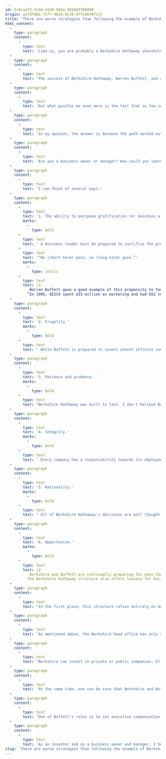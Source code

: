 ```yaml
---
id: 2c8ca472-3cb0-43d9-9dda-9918d3788098
origin: a2f8f4ba-71f7-4b24-8c16-87fc6b76fc1f
title: 'There are worse strategies than following the example of Berkshire Hathaway'
html_content:
  -
    type: paragraph
    content:
      -
        type: text
        text: 'Like us, you are probably a Berkshire Hathaway shareholder. At the risk of repeating what you already know, Berkshire Hathaway, whose market value today approaches $600 billion, has been arguably one of the biggest stock market successes of the past half century – since Warren Buffett bought his first shares in the textile manufacturing company in early 1962 at $7.50. Based on the current price of $391,500 per Class A share, this is an annual compound return of 20.5% for a period of just over 58 years, a simply exceptional performance. The time and energy that can be invested in studying the factors that made Berkshire Hathaway successful will undoubtedly be beneficial.'
  -
    type: paragraph
    content:
      -
        type: text
        text: "The success of Berkshire Hathaway, Warren Buffett, and all of the company's shareholders for many years is very well documented (many would say, too well documented). Why have so few investors not implemented the great investment principles that have made Buffett’s success, who is known as the greatest investor of the modern era?"
  -
    type: paragraph
    content:
      -
        type: text
        text: 'But what puzzles me even more is the fact that so few companies have embraced the principles that have made Berkshire Hathaway successful for over 50 years. While Berkshire''s recipe for success has been dissected and widely presented by the media, how is it that so few business leaders have made "Buffettology" their management gospel?'
  -
    type: paragraph
    content:
      -
        type: text
        text: 'In my opinion, the answer is because the path marked out by Buffett, while very simple and direct, is at the same time very difficult to follow without giving up or deviating from its course. It requires a few basic qualities that are unfortunately rare among investors and business leaders: the ability to defer gratification (or maintain a long-term vision), frugality, patience, prudence, integrity, rationality, opportunism, etc.'
  -
    type: paragraph
    content:
      -
        type: text
        text: 'Are you a business owner or manager? How could you learn from the success of Berkshire Hathaway to better manage your business?'
  -
    type: paragraph
    content:
      -
        type: text
        text: 'I can think of several ways:'
  -
    type: paragraph
    content:
      -
        type: text
        text: '1. The ability to postpone gratification (or maintain a long-term vision).'
        marks:
          -
            type: bold
      -
        type: text
        text: ' A business leader must be prepared to sacrifice the profitability of his business somewhat if it is for its long-term benefit. To paraphrase a well-known advertising slogan: '
      -
        type: text
        text: '“No (short-term) pain, no (long-term) gain.”'
        marks:
          -
            type: italic
      -
        type: text
        text: |2-
           Warren Buffett gave a good example of this propensity to favour the long term, discussing the operations of GEICO, a Berkshire company that provides auto insurance directly to consumers:
          “In 1995, GEICO spent $33 million on marketing and had 652 telephone counselors. Last year the company spent $242 million, and the counselor count grew to 2,631. And we are just starting: The pace will step up materially in 2000. Indeed, we would happily commit $1 billion annually to marketing if we knew we could handle the business smoothly and if we expected the last dollar spent to produce new business at an attractive cost.”
  -
    type: paragraph
    content:
      -
        type: text
        text: '2. Frugality.'
        marks:
          -
            type: bold
      -
        type: text
        text: " While Buffett is prepared to invest almost infinite sums if future returns are attractive, he is allergic to any expense that is unlikely to create future economic benefit. As of December 31, 2019, Berkshire Hathaway had only 26 employees at its head office in Omaha. As the company has over 360,000 employees, that's one head office person for nearly 13,850 active employees in its various businesses!"
  -
    type: paragraph
    content:
      -
        type: text
        text: '3. Patience and prudence. '
        marks:
          -
            type: bold
      -
        type: text
        text: "Berkshire Hathaway was built to last. I don't believe Buffett ever took a risk that could have put the company in danger. All of Buffett's decisions are made with a very long-term horizon in mind. Over the past few years, the company has been sitting on a mountain of cash (it had US$138.3 billion in cash as at December 31, 2020) as this cash offers virtually nothing in interest and stock markets continue to advance. For many, the pressure to abdicate and deploy this cash in the stock markets or by making a major acquisition would have been simply too much. But Buffett, though he will soon be 91, thinks, above all, about the distant future of Berkshire Hathaway and all its shareholders who in many cases have a large chunk of their fortune invested in his stock."
  -
    type: paragraph
    content:
      -
        type: text
        text: '4. Integrity.'
        marks:
          -
            type: bold
      -
        type: text
        text: ' Every company has a responsibility towards its employees, its customers, its shareholders, its suppliers, and the community in which it operates. It has the responsibility of being profitable because the profits allow it to offer development possibilities to its employees, to continue to invest in its future growth, to improve its offer to its customers and to build a war chest to enable it to weather the inevitable difficult times. Berkshire Hathaway does not cut corners when faced with decisions that could harm some of its stakeholders - it always targets “Win-Win-Win” situations.'
  -
    type: paragraph
    content:
      -
        type: text
        text: '5. Rationality.'
        marks:
          -
            type: bold
      -
        type: text
        text: " All of Berkshire Hathaway's decisions are well thought out. I don't think I've ever seen Warren Buffett make an emotional decision. The company evaluates all the investment opportunities that come its way and compares them based on their potential long-term return and, more importantly, their risk. In recent quarters, its biggest investments have been buybacks of its own shares (it bought back $24.7 billion of its shares in 2020). You can be sure that the decision to buy back its own stock has been compared to many other alternatives. Small digression: I believe that Buffett’s decision to buy back shares says a lot about his thoughts on the stock markets and general valuations of companies."
  -
    type: paragraph
    content:
      -
        type: text
        text: '6. Opportunism.'
        marks:
          -
            type: bold
      -
        type: text
        text: |2-
           Berkshire and Buffett are continually preparing for when they can jump at opportunities. The company always maintains a very strong balance sheet and generous amounts of cash on hand that would allow it to deploy tens of billions of dollars to seize an investment opportunity that meets its selection criteria.
          The Berkshire Hathaway structure also offers lessons for business leaders.
  -
    type: paragraph
    content:
      -
        type: text
        text: "In the first place, this structure relies entirely on decentralization, the decisions of each of the group's companies being taken by their managers in complete autonomy. The only thing Berkshire requires of its companies is to return their excess cash to it so that it can allocate the company's capital in the most efficient and intelligent way."
  -
    type: paragraph
    content:
      -
        type: text
        text: 'As mentioned above, the Berkshire head office has only 26 people. Buffett considers bureaucracy to be one of the biggest risks facing Berkshire and any growing business. The majority of Berkshire Hathaway companies do not prepare or submit annual budgets. As for Buffett, he makes himself available to his leaders, but he never takes part in meetings. In addition, Berkshire does not hire consultants to help develop its strategy or to implement compensation plans for its executives.'
  -
    type: paragraph
    content:
      -
        type: text
        text: "Berkshire can invest in private or public companies. It can also buy insurance companies, the foundation of the company, or companies outside of insurance. Come to think of it, are there some businesses or investments that Berkshire can't do? Few companies benefit from greater freedom."
  -
    type: paragraph
    content:
      -
        type: text
        text: 'At the same time, one can be sure that Berkshire and Buffett will remain well within their circle of competence. They will invest in businesses they understand well and leave the rest of the businesses to others.'
  -
    type: paragraph
    content:
      -
        type: text
        text: "One of Buffett’s roles is to set executive compensation for each of the Berkshire companies. The purpose of such plans is to align the interests of the managers, employees and shareholders of the company. Managers can be paid handsomely if they meet their goals, but they can also suffer if performance is not up to par. Another important point is that everyone's performance is measured over a long period of time."
  -
    type: paragraph
    content:
      -
        type: text
        text: 'As an investor and as a business owner and manager, I believe Berkshire Hathaway is showing me the way forward.'
slug: 'There are worse strategies than following the example of Berkshire Hathaway'
---
```

